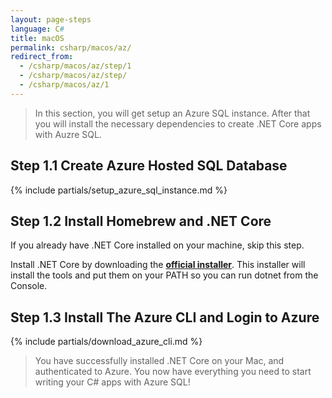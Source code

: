 ```yaml
---
layout: page-steps
language: C#
title: macOS
permalink: csharp/macos/az/
redirect_from:
  - /csharp/macos/az/step/1
  - /csharp/macos/az/step/
  - /csharp/macos/az/1
---
```


> In this section, you will get setup an Azure SQL instance. After that you will install the necessary dependencies to create .NET Core apps with Auzre SQL.

## Step 1.1 Create Azure Hosted SQL Database

{% include partials/setup_azure_sql_instance.md %}

## Step 1.2 Install Homebrew and .NET Core

If you already have .NET Core installed on your machine, skip this step.

Install .NET Core by downloading the **[official installer](https://download.microsoft.com/download/0/F/D/0FD852A4-7EA1-4E2A-983A-0484AC19B92C/dotnet-sdk-2.0.0-osx-gs-x64.pkg)**. This installer will install the tools and put them on your PATH so you can run dotnet from the Console.

## Step 1.3 Install The Azure CLI and Login to Azure

{% include partials/download_azure_cli.md %}

> You have successfully installed .NET Core on your Mac, and authenticated to Azure. You now have everything you need to start writing your C# apps with Azure SQL!